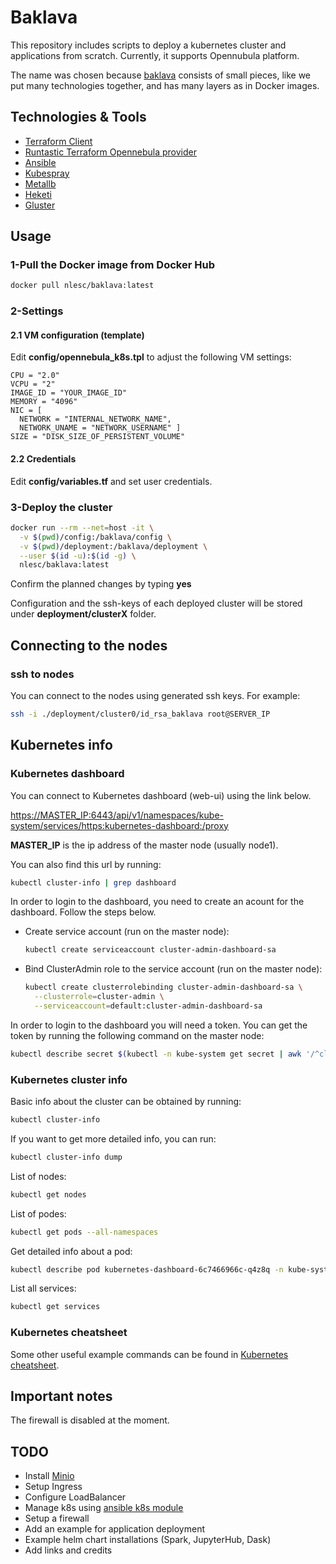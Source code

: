 # Baklava

This repository includes scripts to deploy a kubernetes cluster and applications from scratch. Currently, it supports Opennubula platform. 

The name was chosen because [baklava](https://en.wikipedia.org/wiki/Baklava) consists of small pieces, like we put many technologies together, and has many layers as in Docker images.

## Technologies & Tools

- [Terraform Client](https://www.terraform.io)
- [Runtastic Terraform Opennebula provider](https://github.com/runtastic/terraform-provider-opennebula)
- [Ansible](https://www.ansible.com/)
- [Kubespray](https://github.com/kubernetes-sigs/kubespray)
- [Metallb](https://metallb.universe.tf/)
- [Heketi](https://github.com/heketi/heketi)
- [Gluster](https://www.gluster.org)

## Usage

### 1-Pull the Docker image from Docker Hub

```bash
docker pull nlesc/baklava:latest
```

### 2-Settings

#### 2.1 VM configuration (template)

Edit **config/opennebula_k8s.tpl** to adjust the following VM settings:

    CPU = "2.0"
    VCPU = "2"
    IMAGE_ID = "YOUR_IMAGE_ID"
    MEMORY = "4096"
    NIC = [
      NETWORK = "INTERNAL_NETWORK_NAME",
      NETWORK_UNAME = "NETWORK_USERNAME" ]
    SIZE = "DISK_SIZE_OF_PERSISTENT_VOLUME"

#### 2.2 Credentials

Edit **config/variables.tf** and set user credentials.

### 3-Deploy the cluster

```bash
docker run --rm --net=host -it \
  -v $(pwd)/config:/baklava/config \
  -v $(pwd)/deployment:/baklava/deployment \
  --user $(id -u):$(id -g) \
  nlesc/baklava:latest
```

Confirm the planned changes by typing **yes**

Configuration and the ssh-keys of each deployed cluster will be stored under **deployment/clusterX** folder.

## Connecting to the nodes

### ssh to nodes

You can connect to the nodes using generated ssh keys. For example:

```bash
ssh -i ./deployment/cluster0/id_rsa_baklava root@SERVER_IP
```

## Kubernetes info

### Kubernetes dashboard

You can connect to Kubernetes dashboard (web-ui) using the link below.

[https://MASTER_IP:6443/api/v1/namespaces/kube-system/services/https:kubernetes-dashboard:/proxy](https://MASTER_IP:6443/api/v1/namespaces/kube-system/services/https:kubernetes-dashboard:/proxy)

**MASTER_IP** is the ip address of the master node (usually node1).

You can also find this url by running:

```bash
kubectl cluster-info | grep dashboard
```

In order to login to the dashboard,  you need to create an acount for the dashboard. Follow the steps below.

- Create service account (run on the master node):

  ```bash
  kubectl create serviceaccount cluster-admin-dashboard-sa
  ```

- Bind ClusterAdmin role to the service account (run on the master node):

  ```bash
  kubectl create clusterrolebinding cluster-admin-dashboard-sa \
    --clusterrole=cluster-admin \
    --serviceaccount=default:cluster-admin-dashboard-sa
  ```

In order to login to the dashboard you will need a token. You can get the token by running the following command on the master node:

  ```bash
  kubectl describe secret $(kubectl -n kube-system get secret | awk '/^cluster-admin-dashboard-sa-token-/{print $1}') | awk '$1=="token:"{print $2}' | head -n1
  ```

### Kubernetes cluster info

Basic info about the cluster can be obtained by running:

```bash
kubectl cluster-info
```

If you want to get more detailed info, you can run:

```bash
kubectl cluster-info dump
```

List of nodes:

```bash
kubectl get nodes
```

List of podes:

```bash
kubectl get pods --all-namespaces 
```

Get detailed info about a pod:

```bash
kubectl describe pod kubernetes-dashboard-6c7466966c-q4z8q -n kube-system
```

List all services:

```bash
kubectl get services
```

### Kubernetes cheatsheet

Some other useful example commands can be found in [Kubernetes cheatsheet](https://kubernetes.io/docs/reference/kubectl/cheatsheet/).

## Important notes

The firewall is disabled at the moment.

## TODO

- Install [Minio](https://github.com/minio/minio-operator)
- Setup Ingress
- Configure LoadBalancer
- Manage k8s using [ansible k8s module](https://docs.ansible.com/ansible/latest/modules/k8s_module.html)
- Setup a firewall
- Add an example for application deployment
- Example helm chart installations (Spark, JupyterHub, Dask)
- Add links and credits
